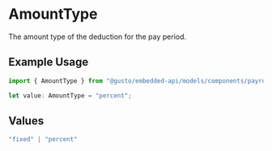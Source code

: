 # AmountType

The amount type of the deduction for the pay period.

## Example Usage

```typescript
import { AmountType } from "@gusto/embedded-api/models/components/payrollemployeecompensationstype.js";

let value: AmountType = "percent";
```

## Values

```typescript
"fixed" | "percent"
```